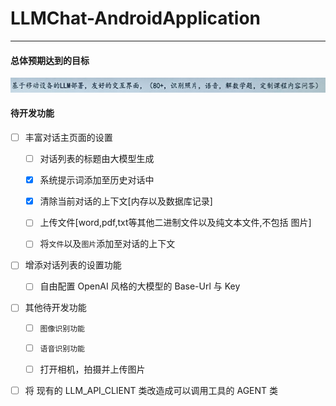# LLMChat-AndroidApplication

---

#### 总体预期达到的目标

![](./DOC/picture_set/总体功能.png)

#### 待开发功能

- [ ] 丰富对话主页面的设置

  - [ ] 对话列表的标题由大模型生成

  - [x] 系统提示词添加至历史对话中

  - [x] 清除当前对话的上下文[内存以及数据库记录]

  - [ ] 上传文件[word,pdf,txt等其他二进制文件以及纯文本文件,不包括 图片]

  - [ ] 将`文件`以及`图片`添加至对话的上下文
- [ ] 增添对话列表的设置功能

  - [ ] 自由配置 OpenAI 风格的大模型的 Base-Url 与 Key
- [ ] 其他待开发功能

  - [ ] `图像识别功能`

  - [ ] `语音识别功能`
  
  - [ ] 打开相机，拍摄并上传图片
- [ ] 将 现有的 LLM_API_CLIENT 类改造成可以调用工具的 AGENT 类